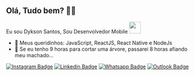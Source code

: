 ## Olá, Tudo bem? 👋🏻 

Eu sou Dykson Santos, Sou Desenvolvedor Mobile <img src="https://media.giphy.com/media/1eEH7dQ2xwN95RwGQf/giphy.gif" width="32px">

- 🚀 Meus queridinhos: JavaScript, ReactJS, React Native e NodeJs
- 📣 Se eu tenho 9 horas para cortar uma árvore, passarei 8 horas afiando meu machado...

[![Instagram Badge](https://img.shields.io/badge/-Follow%20me-4287f5?style=flat-square&labelColor=4287f5&logo=instagram&logoColor=white&link=https://www.instagram.com/dyksonn/)](https://www.instagram.com/dyksonn/) 
[![Linkedin Badge](https://img.shields.io/badge/-Linkedin-6633cc?style=flat-square&logo=Linkedin&logoColor=white&link=https://www.linkedin.com/in/dykson-santos-410740187/)](https://www.linkedin.com/in/dykson-santos-410740187/)
[![Whatsapp Badge](https://img.shields.io/badge/-WhatsApp-6633cc?style=flat-square&logo=Whatsapp&logoColor=white&link=https://whats.link/dykson)](https://whats.link/dykson)
[![Outlook Badge](https://img.shields.io/badge/-dyksonn_marques@hotmail.com-6633cc?style=flat-square&logo=Windows&logoColor=white&link=mailto:dyksonn_marques@hotmail.com)](mailto:dyksonn_marques@hotmail.com)

<!--
**Dykson** is a ✨ _special_ ✨ repository because its `README.md` (this file) appears on your GitHub profile.

Here are some ideas to get you started:

- 🔭 I’m currently working on my personal blog with Gatsby, React, GraphQL and Netlify 
- 🌱 I’m currently learning ...
- 👯 I’m looking to collaborate on ...
- 🤔 I’m looking for help with ...
- 💬 Ask me about ...
- 📫 How to reach me: ...
- 😄 Pronouns: ...
- ⚡ Fun fact: ...

### Useful links: 
[👉🏻 Linkedin](https://www.linkedin.com/in/dykson-santos-410740187/) [👉🏻 Instagram](https://www.instagram.com/dyksonn/)

-->
